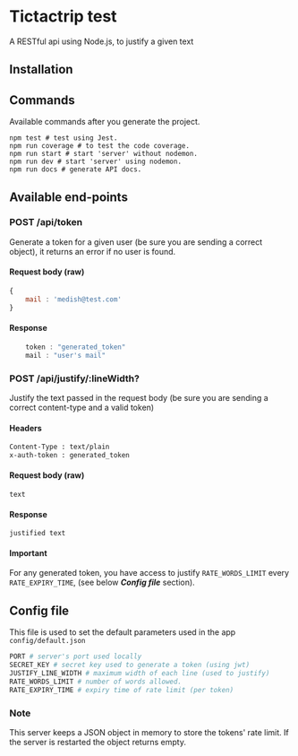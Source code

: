 # Tictactrip test
A RESTful api using Node.js, to justify a given text
## Installation
## Commands
Available commands after you generate the project.
```
npm test # test using Jest.
npm run coverage # to test the code coverage.
npm run start # start 'server' without nodemon.
npm run dev # start 'server' using nodemon.
npm run docs # generate API docs.
```
## Available end-points
### POST /api/token
Generate a token for a given user (be sure you are sending a correct object), it returns an error if no user is found.

#### Request body (raw)
```javascript
{
	mail : 'medish@test.com'
}
```
#### Response
```javascript
	token : "generated_token"
	mail : "user's mail"
```
### POST /api/justify/:lineWidth?
Justify the text passed in the request body (be sure you are sending a correct content-type and a valid token) 
#### Headers
```bash
Content-Type : text/plain
x-auth-token : generated_token
```
#### Request body (raw)
`text`
#### Response
`justified text`
#### Important
For any generated token, you have access to justify `RATE_WORDS_LIMIT` every `RATE_EXPIRY_TIME`, (see below ***Config file*** section).
## Config file
This file is used to set the default parameters used in the app `config/default.json`

```bash
PORT # server's port used locally
SECRET_KEY # secret key used to generate a token (using jwt)
JUSTIFY_LINE_WIDTH # maximum width of each line (used to justify)
RATE_WORDS_LIMIT # number of words allowed.
RATE_EXPIRY_TIME # expiry time of rate limit (per token)
```
### Note
This server keeps a JSON object in memory to store the tokens' rate limit. If the server is restarted the object returns empty.